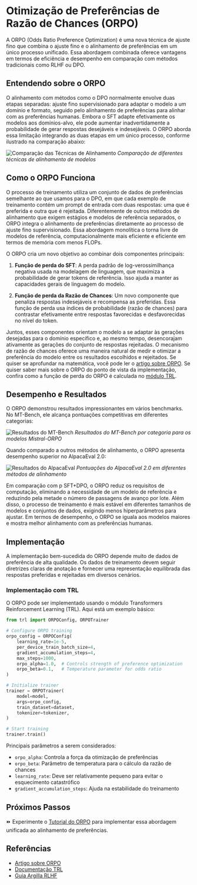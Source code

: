 # Otimização de Preferências de Razão de Chances (ORPO)

A ORPO (Odds Ratio Preference Optimization) é uma nova técnica de ajuste fino que combina o ajuste fino e o alinhamento de preferências em um único processo unificado. Essa abordagem combinada oferece vantagens em termos de eficiência e desempenho em comparação com métodos tradicionais como RLHF ou DPO.

## Entendendo sobre o ORPO

O alinhamento com métodos como o DPO normalmente envolve duas etapas separadas: ajuste fino supervisionado para adaptar o modelo a um domínio e formato, seguido pelo alinhamento de preferências para alinhar com as preferências humanas. Embora o SFT adapte efetivamente os modelos aos domínios-alvo, ele pode aumentar inadvertidamente a probabilidade de gerar respostas desejáveis e indesejáveis. O ORPO aborda essa limitação integrando as duas etapas em um único processo, conforme ilustrado na comparação abaixo:

![Comparação das Técnicas de Alinhamento](https://argilla.io/images/blog/mantisnlp-rlhf/part-8-alignments.png)
*Comparação de diferentes técnicas de alinhamento de modelos*

## Como o ORPO Funciona

O processo de treinamento utiliza um conjunto de dados de preferências semelhante ao que usamos para o DPO, em que cada exemplo de treinamento contém um prompt de entrada com duas respostas: uma que é preferida e outra que é rejeitada. Diferentemente de outros métodos de alinhamento que exigem estágios e modelos de referência separados, o ORPO integra o alinhamento de preferências diretamente ao processo de ajuste fino supervisionado. Essa abordagem monolítica o torna livre de modelos de referência, computacionalmente mais eficiente e eficiente em termos de memória com menos FLOPs.

O ORPO cria um novo objetivo ao combinar dois componentes principais:

1. **Função de perda do SFT**: A perda padrão de log-verossimilhança negativa usada na modelagem de linguagem, que maximiza a probabilidade de gerar tokens de referência. Isso ajuda a manter as capacidades gerais de linguagem do modelo.

2. **Função de perda da Razão de Chances**: Um novo componente que penaliza respostas indesejáveis e recompensa as preferidas. Essa função de perda usa índices de probabilidade (razão de chances) para contrastar efetivamente entre respostas favorecidas e desfavorecidas no nível do token.

Juntos, esses componentes orientam o modelo a se adaptar às gerações desejadas para o domínio específico e, ao mesmo tempo, desencorajam ativamente as gerações do conjunto de respostas rejeitadas. O mecanismo de razão de chances oferece uma maneira natural de medir e otimizar a preferência do modelo entre os resultados escolhidos e rejeitados. Se quiser se aprofundar na matemática, você pode ler o [artigo sobre ORPO](https://arxiv.org/abs/2403.07691). Se quiser saber mais sobre o ORPO do ponto de vista da implementação, confira como a função de perda do ORPO é calculada no [módulo TRL](https://github.com/huggingface/trl/blob/b02189aaa538f3a95f6abb0ab46c0a971bfde57e/trl/trainer/orpo_trainer.py#L660).

## Desempenho e Resultados

O ORPO demonstrou resultados impressionantes em vários benchmarks. No MT-Bench, ele alcança pontuações competitivas em diferentes categorias:

![Resultados do MT-Bench](https://argilla.io/images/blog/mantisnlp-rlhf/part-8-mtbench.png)
*Resultados do MT-Bench por categoria para os modelos Mistral-ORPO*

Quando comparado a outros métodos de alinhamento, o ORPO apresenta desempenho superior no AlpacaEval 2.0:

![Resultados do AlpacaEval](https://argilla.io/images/blog/mantisnlp-rlhf/part-8-winrate.png)
*Pontuações do AlpacaEval 2.0 em diferentes métodos de alinhamento*

Em comparação com p SFT+DPO, o ORPO reduz os requisitos de computação, eliminando a necessidade de um modelo de referência e reduzindo pela metade o número de passagens de avanço por lote. Além disso, o processo de treinamento é mais estável em diferentes tamanhos de modelos e conjuntos de dados, exigindo menos hiperparâmetros para ajustar. Em termos de desempenho, o ORPO se iguala aos modelos maiores e mostra melhor alinhamento com as preferências humanas.

## Implementação 

A implementação bem-sucedida do ORPO depende muito de dados de preferência de alta qualidade. Os dados de treinamento devem seguir diretrizes claras de anotação e fornecer uma representação equilibrada das respostas preferidas e rejeitadas em diversos cenários. 

### Implementação com TRL

O ORPO pode ser implementado usando o módulo Transformers Reinforcement Learning (TRL). Aqui está um exemplo básico:

```python
from trl import ORPOConfig, ORPOTrainer

# Configure ORPO training
orpo_config = ORPOConfig(
    learning_rate=1e-5,
    per_device_train_batch_size=4,
    gradient_accumulation_steps=4,
    max_steps=1000,
    orpo_alpha=1.0,  # Controls strength of preference optimization
    orpo_beta=0.1,   # Temperature parameter for odds ratio
)

# Initialize trainer
trainer = ORPOTrainer(
    model=model,
    args=orpo_config,
    train_dataset=dataset,
    tokenizer=tokenizer,
)

# Start training
trainer.train()
```

Principais parâmetros a serem considerados:
- `orpo_alpha`: Controla a força da otimização de preferências
- `orpo_beta`: Parâmetro de temperatura para o cálculo da razão de chances
- `learning_rate`: Deve ser relativamente pequeno para evitar o esquecimento catastrófico
- `gradient_accumulation_steps`: Ajuda na estabilidade do treinamento

## Próximos Passos

⏩ Experimente o [Tutorial do ORPO](./notebooks/orpo_tutorial.ipynb) para implementar essa abordagem unificada ao alinhamento de preferências.

## Referências
- [Artigo sobre ORPO](https://arxiv.org/abs/2403.07691)
- [Documentação TRL](https://huggingface.co/docs/trl/index)
- [Guia Argilla RLHF](https://argilla.io/blog/mantisnlp-rlhf-part-8/) 